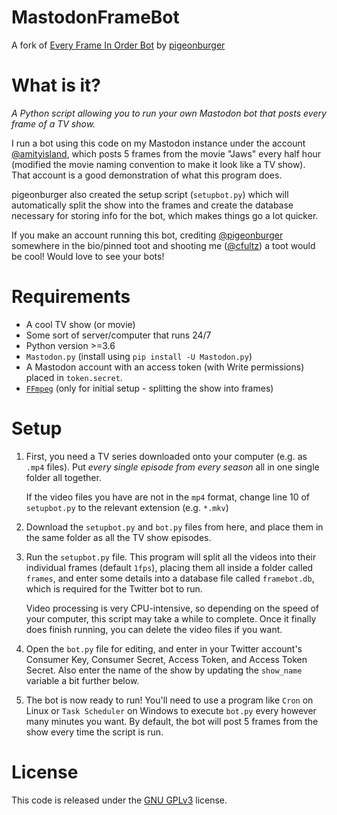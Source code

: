 # MastodonFrameBot
A fork of [Every Frame In Order Bot](https://github.com/pigeonburger/every-frame-in-order-bot) by [pigeonburger](https://github.com/pigeonburger/)

# What is it?

*A Python script allowing you to run your own Mastodon bot that posts every frame of a TV show.*

I run a bot using this code on my Mastodon instance under the account [@amityisland](https://cfultz.com/@amityisland), which posts 5 frames from the movie "Jaws" every half hour (modified the movie naming convention to make it look like a TV show). That account is a good demonstration of what this program does.

pigeonburger also created the setup script (`setupbot.py`) which will automatically split the show into the frames and create the database necessary for storing info for the bot, which makes things go a lot quicker.

If you make an account running this bot, crediting [@pigeonburger](https://twitter.com/pigeonburger) somewhere in the bio/pinned toot and shooting me ([@cfultz](https://cfultz.com/@cfultz)) a toot would be cool! Would love to see your bots!

# Requirements

- A cool TV show (or movie)
- Some sort of server/computer that runs 24/7
- Python version >=3.6
- `Mastodon.py` (install using `pip install -U Mastodon.py`) 
- A Mastodon account with an access token (with Write permissions) placed in `token.secret`.
- [`FFmpeg`](https://ffmpeg.org) (only for initial setup - splitting the show into frames)

# Setup

1. First, you need a TV series downloaded onto your computer (e.g. as `.mp4` files). Put *every single episode from every season* all in one single folder all together. 

    If the video files you have are not in the `mp4` format, change line 10 of `setupbot.py` to the relevant extension (e.g. `*.mkv`)

2. Download the `setupbot.py` and `bot.py` files from here, and place them in the same folder as all the TV show episodes.

3. Run the `setupbot.py` file. This program will split all the videos into their individual frames (default `1fps`), placing them all inside a folder called `frames`, and enter some details into a database file called `framebot.db`, which is required for the Twitter bot to run. 

    Video processing is very CPU-intensive, so depending on the speed of your computer, this script may take a while to complete. Once it finally does finish running, you can delete the video files if you want.

4. Open the `bot.py` file for editing, and enter in your Twitter account's Consumer Key, Consumer Secret, Access Token, and Access Token Secret. Also enter the name of the show by updating the `show_name` variable a bit further below.

5. The bot is now ready to run! You'll need to use a program like `Cron` on Linux or `Task Scheduler` on Windows to execute `bot.py` every however many minutes you want. By default, the bot will post 5 frames from the show every time the script is run.

# License
This code is released under the [GNU GPLv3](https://www.gnu.org/licenses/gpl-3.0.html) license. 
